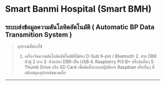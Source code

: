 Smart Banmi Hospital (Smart BMH)
======
ระบบส่งข้อมูลความดันโลหิตอัตโนมัติ ( Automatic BP Data Transmition System )
------
> อุปกรณ์ที่ต้องใช้
> 1. เครื่องวัดความดันโลหิตอัตโนมัติที่มีช่อง D-Sub 9-pin / Bluetooth 2. สาย DB9 ตัวผู้ 2 ทาง 3. หัวแปลง DB9 เป็น USB 4. Raspberry Pi3 B+ หรือรุ่นอื่นๆ 5. Thumb Drive หรือ SD Card เพื่อติดตั้งระบบปฎิบ้ติการ Raspbian หรืออื่นๆ ที่สนับสนุนอุปกรณ์ขนาดเล็ก
---

